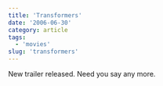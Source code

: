 ```yaml
---
title: 'Transformers'
date: '2006-06-30'
category: article
tags:
  - 'movies'
slug: 'transformers'
---
```


<!-- ![Photo sharing][image-1] -->

New trailer released. Need you say any more.

[image-1]: /images/2006/17823344.jpg
